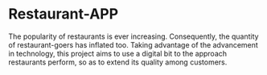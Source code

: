 # Restaurant-APP
The popularity of restaurants is ever increasing. Consequently, the quantity of restaurant-goers has inflated too. Taking advantage of the advancement in technology, this project aims to use a digital bit to the approach restaurants perform, so as to extend its quality among customers. 
